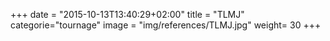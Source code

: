 +++
date = "2015-10-13T13:40:29+02:00"
title = "TLMJ"
categorie="tournage"
image = "img/references/TLMJ.jpg"
weight= 30
+++

